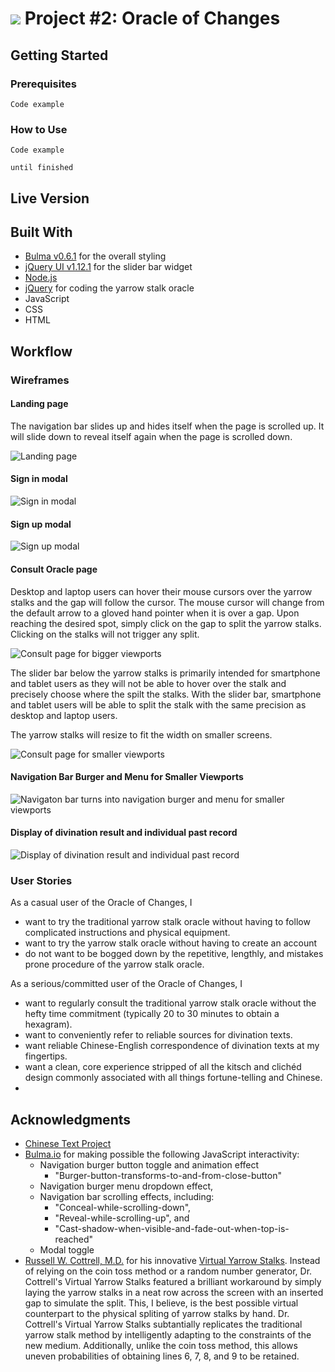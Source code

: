 # ![](https://ga-dash.s3.amazonaws.com/production/assets/logo-9f88ae6c9c3871690e33280fcf557f33.png) Project #2: Oracle of Changes

<!-- This is the starter code for WDI projects. Please update this README file with information specific to your project. Replace this paragraph for instance, with a short description of your project. Then update the sections below. Refer to your project specificaion for instructions on how to submit your projects. -->

## Getting Started

<!-- Provide instructions here about how to get your project running on our local machine. Do we just need to clone and open a certain file or do we need to install anything first. -->

### Prerequisites

<!-- What is needed to install and run the project, how do we install them -->

```
Code example
```

### How to Use

<!-- A step by step guide on how to install and use the project, for example if this is a game, how do we play it. -->

```
Code example
```

<!-- More steps... -->

```
until finished
```

## Live Version

<!-- Where is this deployed online (github pages, heroku etc), give us the link and any access details we need. -->

## Built With

<!-- What did you use to build it, list the technologies, plugins, gems, packages etc. -->

- [Bulma v0.6.1](https://bulma.io) for the overall styling
- [jQuery UI v1.12.1](https://jqueryui.com) for the slider bar widget
- [Node.js](https://nodejs.org/)
- [jQuery](http://jquery.com/) for coding the yarrow stalk oracle
- JavaScript
- CSS
- HTML

## Workflow

<!-- Did you write user stories, draw wireframes, use task tracking, produce ERDs? Did you use source control, with regular commits? Include links to them here. -->

### Wireframes

#### Landing page

The navigation bar slides up and hides itself when the page is scrolled up. It will slide down to reveal itself again when the page is scrolled down.

![Landing page](./documentation/wireframes/01_home.png)

#### Sign in modal

![Sign in modal](./documentation/wireframes/02_signin.png)

#### Sign up modal

![Sign up modal](./documentation/wireframes/03_signup.png)

#### Consult Oracle page

Desktop and laptop users can hover their mouse cursors over the yarrow stalks and the gap will follow the cursor. The mouse cursor will change from the default arrow to a gloved hand pointer when it is over a gap. Upon reaching the desired spot, simply click on the gap to split the yarrow stalks. Clicking on the stalks will not trigger any split.

![Consult page for bigger viewports](./documentation/wireframes/04_consult.png)

The slider bar below the yarrow stalks is primarily intended for smartphone and tablet users as they will not be able to hover over the stalk and precisely choose where the spilt the stalks. With the slider bar, smartphone and tablet users will be able to split the stalk with the same precision as desktop and laptop users. 

The yarrow stalks will resize to fit the width on smaller screens.

![Consult page for smaller viewports](./documentation/wireframes/05_consult_responsive.png)

#### Navigation Bar Burger and Menu for Smaller Viewports

![Navigaton bar turns into navigation burger and menu for smaller viewports](./documentation/wireframes/06_menu_responsive.png)

#### Display of divination result and individual past record

![Display of divination result and individual past record](./documentation/wireframes/07_records.png)


### User Stories

As a casual user of the Oracle of Changes, I
- want to try the traditional yarrow stalk oracle without having to follow complicated instructions and physical equipment.
- want to try the yarrow stalk oracle without having to create an account
- do not want to be bogged down by the repetitive, lengthly, and mistakes prone procedure of the yarrow stalk oracle.

As a serious/committed user of the Oracle of Changes, I
- want to regularly consult the traditional yarrow stalk oracle without the hefty time commitment (typically 20 to 30 minutes to obtain a hexagram).
- want to conveniently refer to reliable sources for divination texts.
- want reliable Chinese-English correspondence of divination texts at my fingertips.
- want a clean, core experience stripped of all the kitsch and clichéd design commonly associated with all things fortune-telling and Chinese.
- 

## Acknowledgments

- [Chinese Text Project](http://ctext.org/)
- [Bulma.io](https://bulma.io) for making possible the following JavaScript interactivity:
	- Navigation burger button toggle and animation effect 
		- "Burger-button-transforms-to-and-from-close-button"
	- Navigation burger menu dropdown effect,
	- Navigation bar scrolling effects, including:
		- "Conceal-while-scrolling-down",
		- "Reveal-while-scrolling-up", and 
		- "Cast-shadow-when-visible-and-fade-out-when-top-is-reached"
	- Modal toggle
- [Russell W. Cottrell, M.D.](http://www.russellcottrell.com/md/me.shtm) for his innovative [Virtual Yarrow Stalks](http://www.russellcottrell.com/VirtualYarrowStalks/). Instead of relying on the coin toss method or a random number generator, Dr. Cottrell's Virtual Yarrow Stalks featured a brilliant workaround by simply laying the yarrow stalks in a neat row across the screen with an inserted gap to simulate the split. This, I believe, is the best possible virtual counterpart to the physical spliting of yarrow stalks by hand. Dr. Cottrell's Virtual Yarrow Stalks subtantially replicates the traditional yarrow stalk method by intelligently adapting to the constraints of the new medium. Additionally, unlike the coin toss method, this allows uneven probabilities of obtaining lines 6, 7, 8, and 9 to be retained.